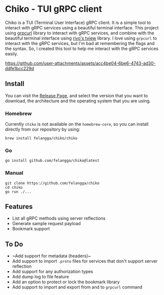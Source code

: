 # Chiko - TUI gRPC client

Chiko is a TUI (Terminal User Interface) gRPC client. It is a simple tool to interact with gRPC services using a beautiful terminal interface. This project using [grpcurl](https://github.com/fullstorydev/grpcurl) library to interact with gRPC services, and combine with the beautiful terminal interface using [rivo's tview](https://github.com/rivo/tview) library. I love using `grpcurl` to interact with the gRPC services, but I'm bad at remembering the flags and the syntax. So, I created this tool to help me interact with the gRPC services easily.

https://github.com/user-attachments/assets/acc4be04-6be6-4743-ad30-ddfe1bcc229d

## Install 
You can visit the [Release Page](https://github.com/felangga/chiko/releases), and select the version that you want to download, the architecture and the operating system that you are using.

### Homebrew
Currently `chiko` is not available on the `homebrew-core`, so you can install directly from our repository by using:
```
brew install felangga/chiko/chiko
```

### Go
```
go install github.com/felangga/chiko@latest
```

### Manual
```
git clone https://github.com/felangga/chiko
cd chiko
go run ./...
```

## Features
- List all gRPC methods using server reflections
- Generate sample request payload 
- Bookmark support

## To Do
- ~Add support for metadata (headers)~
- Add support to import `.proto` files for services that don't support server reflection
- Add support for any authorization types
- Add dump log to file feature
- Add an option to protect or lock the bookmark library
- Add support to import and export from and to `grpcurl` command
